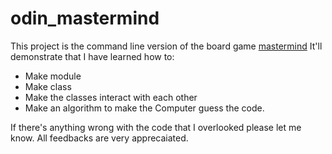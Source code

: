 # odin_mastermind
This project is the command line version of the board game [mastermind](https://en.wikipedia.org/wiki/Mastermind_(board_game))
It'll demonstrate that I have learned how to:
- Make module
- Make class
- Make the classes interact with each other
- Make an algorithm to make the Computer guess the code.

If there's anything wrong with the code that I overlooked please let me know. All feedbacks are very apprecaiated.
